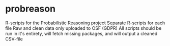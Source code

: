 # probreason
R-scripts for the Probabilistic Reasoning project
Separate R-scripts for each file
Raw and clean data only uploaded to OSF (GDPR)
All scripts should be run in it's entirety, will fetch missing packages, and will output a cleaned CSV-file
